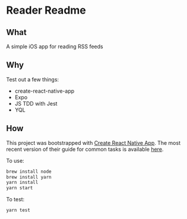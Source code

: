 # Reader Readme

## What

A simple iOS app for reading RSS feeds

## Why

Test out a few things:

* create-react-native-app
* Expo
* JS TDD with Jest
* YQL

## How

This project was bootstrapped with [Create React Native App](https://github.com/react-community/create-react-native-app).
The most recent version of their guide for common tasks is available [here](https://github.com/react-community/create-react-native-app/blob/master/react-native-scripts/template/README.md).

To use:
```sh
brew install node
brew install yarn
yarn install
yarn start
```

To test:
```sh
yarn test
```
